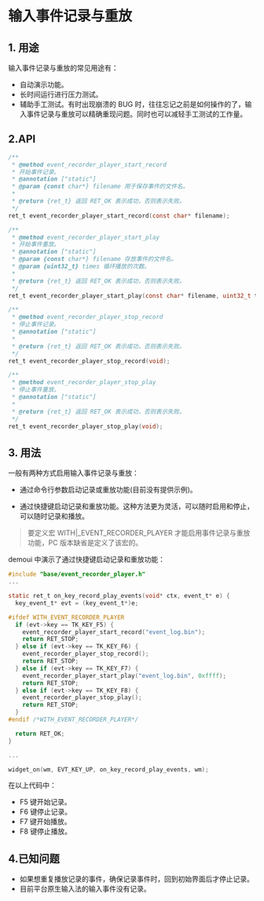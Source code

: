 # 输入事件记录与重放

## 1. 用途

输入事件记录与重放的常见用途有：

* 自动演示功能。
* 长时间运行进行压力测试。
* 辅助手工测试。有时出现崩溃的 BUG 时，往往忘记之前是如何操作的了，输入事件记录与重放可以精确重现问题。同时也可以减轻手工测试的工作量。

## 2.API

```c
/**
 * @method event_recorder_player_start_record
 * 开始事件记录。
 * @annotation ["static"]
 * @param {const char*} filename 用于保存事件的文件名。
 *
 * @return {ret_t} 返回 RET_OK 表示成功，否则表示失败。
 */
ret_t event_recorder_player_start_record(const char* filename);

/**
 * @method event_recorder_player_start_play
 * 开始事件重放。
 * @annotation ["static"]
 * @param {const char*} filename 存放事件的文件名。
 * @param {uint32_t} times 循环播放的次数。
 *
 * @return {ret_t} 返回 RET_OK 表示成功，否则表示失败。
 */
ret_t event_recorder_player_start_play(const char* filename, uint32_t times);

/**
 * @method event_recorder_player_stop_record
 * 停止事件记录。
 * @annotation ["static"]
 *
 * @return {ret_t} 返回 RET_OK 表示成功，否则表示失败。
 */
ret_t event_recorder_player_stop_record(void);

/**
 * @method event_recorder_player_stop_play
 * 停止事件重放。
 * @annotation ["static"]
 *
 * @return {ret_t} 返回 RET_OK 表示成功，否则表示失败。
 */
ret_t event_recorder_player_stop_play(void);
```

## 3. 用法

一般有两种方式启用输入事件记录与重放：

* 通过命令行参数启动记录或重放功能(目前没有提供示例)。

* 通过快捷键启动记录和重放功能。这种方法更为灵活，可以随时启用和停止，可以随时记录和播放。

> 要定义宏 WITH|_EVENT\_RECORDER\_PLAYER 才能启用事件记录与重放功能，PC 版本缺省是定义了该宏的。

demoui 中演示了通过快捷键启动记录和重放功能：

```c 
#include "base/event_recorder_player.h"
...

static ret_t on_key_record_play_events(void* ctx, event_t* e) {
  key_event_t* evt = (key_event_t*)e;

#ifdef WITH_EVENT_RECORDER_PLAYER
  if (evt->key == TK_KEY_F5) {
    event_recorder_player_start_record("event_log.bin");
    return RET_STOP;
  } else if (evt->key == TK_KEY_F6) {
    event_recorder_player_stop_record();
    return RET_STOP;
  } else if (evt->key == TK_KEY_F7) {
    event_recorder_player_start_play("event_log.bin", 0xffff);
    return RET_STOP;
  } else if (evt->key == TK_KEY_F8) {
    event_recorder_player_stop_play();
    return RET_STOP;
  }
#endif /*WITH_EVENT_RECORDER_PLAYER*/

  return RET_OK;
}

...

widget_on(wm, EVT_KEY_UP, on_key_record_play_events, wm);

```

在以上代码中：

* F5 键开始记录。
* F6 键停止记录。
* F7 键开始播放。
* F8 键停止播放。

## 4.已知问题

* 如果想重复播放记录的事件，确保记录事件时，回到初始界面后才停止记录。
* 目前平台原生输入法的输入事件没有记录。
